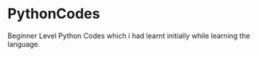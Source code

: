 # PythonCodes
Beginner Level Python Codes which i had learnt initially while learning the language.
